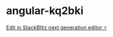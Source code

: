 # angular-kq2bki

[Edit in StackBlitz next generation editor ⚡️](https://stackblitz.com/~/github.com/EhsanAsad/angular-kq2bki)